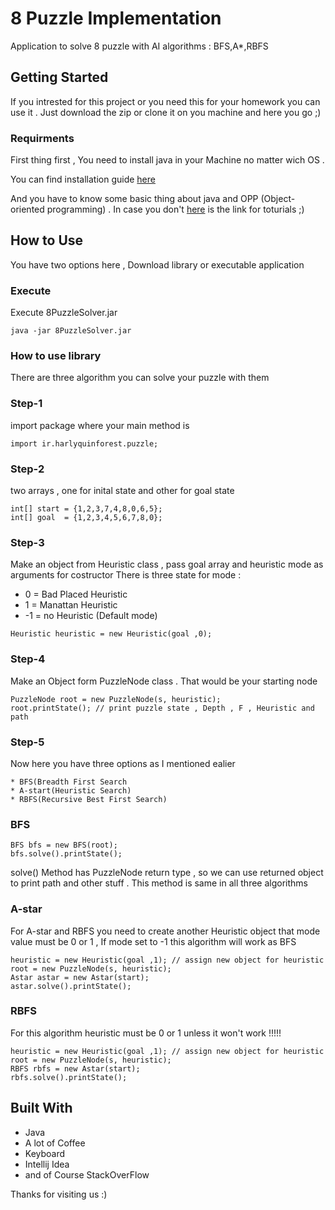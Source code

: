 # 8 Puzzle Implementation
Application to solve 8 puzzle with AI algorithms : BFS,A*,RBFS

## Getting Started
If you intrested for this project or you need this for your homework you can use it . 
Just download the zip or clone it on you machine and here you go ;)

### Requirments
First thing first , You need to install java in your Machine no matter wich OS .

You can find installation guide [here](https://lmgtfy.com/?q=how+to+install+java+)

And you have to know some basic thing about java and OPP (Object-oriented programming) . In case you don't [here](https://lmgtfy.com/?q=java+tutorial) is the link for toturials ;)


## How to Use

You have two options here , Download library or executable application 

### Execute
Execute 8PuzzleSolver.jar 
```
java -jar 8PuzzleSolver.jar
```

### How to use library
There are three algorithm you can solve your puzzle with them 

### Step-1
import package where your main method is
```
import ir.harlyquinforest.puzzle;
```
### Step-2
two arrays , one for inital state and other for goal state
```
int[] start = {1,2,3,7,4,8,0,6,5};
int[] goal  = {1,2,3,4,5,6,7,8,0};
```

### Step-3
Make an object from Heuristic class , pass goal array and heuristic mode as arguments for costructor
There is three state for mode :

* 0 = Bad Placed Heuristic
* 1 = Manattan Heuristic
* -1 = no Heuristic (Default mode)

```
Heuristic heuristic = new Heuristic(goal ,0);
```

### Step-4
Make an Object form PuzzleNode class . That would be your starting node
```
PuzzleNode root = new PuzzleNode(s, heuristic);
root.printState(); // print puzzle state , Depth , F , Heuristic and path
```

### Step-5
Now here you have three options as I mentioned ealier

	* BFS(Breadth First Search
	* A-start(Heuristic Search)
	* RBFS(Recursive Best First Search)

### BFS
```
BFS bfs = new BFS(root);
bfs.solve().printState();
```
solve() Method has PuzzleNode return type , so we can use returned object to print path and other stuff . This method is same in all three algorithms

### A-star
For A-star and RBFS you need to create another Heuristic object that mode value must be 0 or 1 , If mode set to -1 this algorithm will work as BFS
```
heuristic = new Heuristic(goal ,1); // assign new object for heuristic 
root = new PuzzleNode(s, heuristic);
Astar astar = new Astar(start);
astar.solve().printState();
```

### RBFS
For this algorithm heuristic must be 0 or 1 unless it won't work !!!!!
```
heuristic = new Heuristic(goal ,1); // assign new object for heuristic 
root = new PuzzleNode(s, heuristic);
RBFS rbfs = new Astar(start);
rbfs.solve().printState();
```

## Built With

* Java
* A lot of Coffee
* Keyboard
* Intellij Idea
* and of Course StackOverFlow

Thanks for visiting us :)

